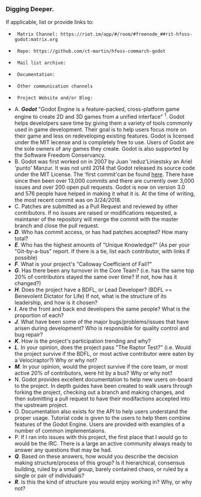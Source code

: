 ### Digging Deeper.

If applicable, list or provide links to:

  *      Matrix Channel: https://riot.im/app/#/room/#freenode_##rit-hfoss-godot:matrix.org
  *      Repo: https://github.com/ct-martin/hfoss-commarch-godot
  *      Mail list archive: 
  *      Documentation:
  *      Other communication channels
  *      Project Website and/or Blog: 

  * A.  ***Godot***
        "Godot Engine is a feature-packed, cross-platform game engine to create 2D and 3D games from a unified interface" <sup>1</sup>. Godot helps develolpers save time by giving them a variety of tools commonly used in game development. Their goal is to help users focus more on their game and less on redeveloping existing features. Godot is licensed under the MIT lecense and is completely free to use. Users of Godot are the sole owners of any games they create. Godot is also supported by the Software Freedom Conservancy. 
  * B.  Godot was first worked on in 2007 by Juan 'reduz'Liniestsky an Ariel 'punto' Manzur. It was not until 2014 that Godot released its source code under the MIT License. The 'first commit'can be found [here](https://github.com/godotengine/godot/tree/0e49da1687bc8192ed210947da52c9e5c5f301bb). There have since then been over 13,000 commits and there are currently over 3,000 issues and over 200 open pull requests. Godot is now on version 3.0 and 576 people have helped in making it what it is. At the time of writing, the most recent commit was on 3/24/2018.  
  * C.  Patches are submitted as a Pull Request and reviewed by other contributors. If no issues are raised or modifications requested, a maintaner of the repository will merge the commit with the master branch and close the pull request. 
  * ***D***.  Who has commit access, or has had patches accepted?  How many total?
  * ***E***.  Who has the highest amounts of "Unique Knowledge?" (As per your "Git-by-a-bus" report. If there is a tie, list each contributor, with links if possible)
  * ***F***.  What is your project's "Calloway Coefficient of Fail?"
  * ***G***.  Has there been any turnover in the Core Team? (i.e. has the same top 20% of contributors stayed the same over time? If not, how has it changed?)
  * ***H***.  Does the project have a BDFL, or Lead Developer? (BDFL == Benevolent Dictator for Life) If not, what is the structure of its leadership, and how is it chosen?
  * ***I***.  Are the front and back end developers the same people? What is the proportion of each?
  * ***J***.  What have been some of the major bugs/problems/issues that have arisen during development? Who is responsible for quality control and bug repair?
  * ***K***.  How is the project's participation trending and why?
  * ***L***.  In your opinion, does the project pass "The Raptor Test?" (i.e. Would the project survive if the BDFL, or most active contributor were eaten by a Velociraptor?) Why or why not?
  * ***M***.  In your opinion, would the project survive if the core team, or most active 20% of contributors, were hit by a bus? Why or why not?
  * N.  Godot provides excellent documentation to help new users on-board to the project. In depth guides have been created to walk users through forking the project, checking out a branch and making changes, and then submitting a pull request to have their modifactions accepted into the upstream project. 
  * O.  Documentation also exists for the API to help users understand the proper usage. Tutorial code is given to the users to help them combine features of the Godot Engine. Users are provided with examples of a number of common implementaions. 
  * P.  If I ran into issues with this project, the first place that I would go to would be the IRC. There is a large an active community always ready to answer any questions that may be had. 
  * ***Q***.  Based on these answers, how would you describe the decision making structure/process of this group?  Is it hierarchical, consensus building, ruled by a small group, barely contained chaos, or ruled by a single or pair of individuals?
  * ***R***.  Is this the kind of structure you would enjoy working in? Why, or why not?
